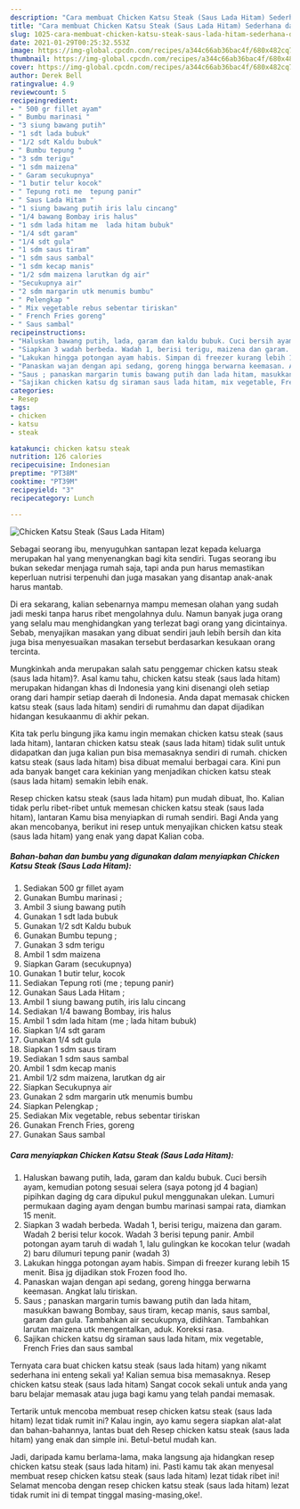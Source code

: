 ```yaml
---
description: "Cara membuat Chicken Katsu Steak (Saus Lada Hitam) Sederhana dan Mudah Dibuat"
title: "Cara membuat Chicken Katsu Steak (Saus Lada Hitam) Sederhana dan Mudah Dibuat"
slug: 1025-cara-membuat-chicken-katsu-steak-saus-lada-hitam-sederhana-dan-mudah-dibuat
date: 2021-01-29T00:25:32.553Z
image: https://img-global.cpcdn.com/recipes/a344c66ab36bac4f/680x482cq70/chicken-katsu-steak-saus-lada-hitam-foto-resep-utama.jpg
thumbnail: https://img-global.cpcdn.com/recipes/a344c66ab36bac4f/680x482cq70/chicken-katsu-steak-saus-lada-hitam-foto-resep-utama.jpg
cover: https://img-global.cpcdn.com/recipes/a344c66ab36bac4f/680x482cq70/chicken-katsu-steak-saus-lada-hitam-foto-resep-utama.jpg
author: Derek Bell
ratingvalue: 4.9
reviewcount: 5
recipeingredient:
- " 500 gr fillet ayam"
- " Bumbu marinasi "
- "3 siung bawang putih"
- "1 sdt lada bubuk"
- "1/2 sdt Kaldu bubuk"
- " Bumbu tepung "
- "3 sdm terigu"
- "1 sdm maizena"
- " Garam secukupnya"
- "1 butir telur kocok"
- " Tepung roti me  tepung panir"
- " Saus Lada Hitam "
- "1 siung bawang putih iris lalu cincang"
- "1/4 bawang Bombay iris halus"
- "1 sdm lada hitam me  lada hitam bubuk"
- "1/4 sdt garam"
- "1/4 sdt gula"
- "1 sdm saus tiram"
- "1 sdm saus sambal"
- "1 sdm kecap manis"
- "1/2 sdm maizena larutkan dg air"
- "Secukupnya air"
- "2 sdm margarin utk menumis bumbu"
- " Pelengkap "
- " Mix vegetable rebus sebentar tiriskan"
- " French Fries goreng"
- " Saus sambal"
recipeinstructions:
- "Haluskan bawang putih, lada, garam dan kaldu bubuk. Cuci bersih ayam, kemudian potong sesuai selera (saya potong jd 4 bagian) pipihkan daging dg cara dipukul pukul menggunakan ulekan. Lumuri permukaan daging ayam dengan bumbu marinasi sampai rata, diamkan 15 menit."
- "Siapkan 3 wadah berbeda. Wadah 1, berisi terigu, maizena dan garam. Wadah 2 berisi telur kocok. Wadah 3 berisi tepung panir. Ambil potongan ayam taruh di wadah 1, lalu gulingkan ke kocokan telur (wadah 2) baru dilumuri tepung panir (wadah 3)"
- "Lakukan hingga potongan ayam habis. Simpan di freezer kurang lebih 15 menit. Bisa jg dijadikan stok Frozen food lho."
- "Panaskan wajan dengan api sedang, goreng hingga berwarna keemasan. Angkat lalu tiriskan."
- "Saus ; panaskan margarin tumis bawang putih dan lada hitam, masukkan bawang Bombay, saus tiram, kecap manis, saus sambal, garam dan gula. Tambahkan air secukupnya, didihkan. Tambahkan larutan maizena utk mengentalkan, aduk. Koreksi rasa."
- "Sajikan chicken katsu dg siraman saus lada hitam, mix vegetable, French Fries dan saus sambal"
categories:
- Resep
tags:
- chicken
- katsu
- steak

katakunci: chicken katsu steak 
nutrition: 126 calories
recipecuisine: Indonesian
preptime: "PT38M"
cooktime: "PT39M"
recipeyield: "3"
recipecategory: Lunch

---
```



![Chicken Katsu Steak (Saus Lada Hitam)](https://img-global.cpcdn.com/recipes/a344c66ab36bac4f/680x482cq70/chicken-katsu-steak-saus-lada-hitam-foto-resep-utama.jpg)

Sebagai seorang ibu, menyuguhkan santapan lezat kepada keluarga merupakan hal yang menyenangkan bagi kita sendiri. Tugas seorang ibu bukan sekedar menjaga rumah saja, tapi anda pun harus memastikan keperluan nutrisi terpenuhi dan juga masakan yang disantap anak-anak harus mantab.

Di era  sekarang, kalian sebenarnya mampu memesan olahan yang sudah jadi meski tanpa harus ribet mengolahnya dulu. Namun banyak juga orang yang selalu mau menghidangkan yang terlezat bagi orang yang dicintainya. Sebab, menyajikan masakan yang dibuat sendiri jauh lebih bersih dan kita juga bisa menyesuaikan masakan tersebut berdasarkan kesukaan orang tercinta. 



Mungkinkah anda merupakan salah satu penggemar chicken katsu steak (saus lada hitam)?. Asal kamu tahu, chicken katsu steak (saus lada hitam) merupakan hidangan khas di Indonesia yang kini disenangi oleh setiap orang dari hampir setiap daerah di Indonesia. Anda dapat memasak chicken katsu steak (saus lada hitam) sendiri di rumahmu dan dapat dijadikan hidangan kesukaanmu di akhir pekan.

Kita tak perlu bingung jika kamu ingin memakan chicken katsu steak (saus lada hitam), lantaran chicken katsu steak (saus lada hitam) tidak sulit untuk didapatkan dan juga kalian pun bisa memasaknya sendiri di rumah. chicken katsu steak (saus lada hitam) bisa dibuat memalui berbagai cara. Kini pun ada banyak banget cara kekinian yang menjadikan chicken katsu steak (saus lada hitam) semakin lebih enak.

Resep chicken katsu steak (saus lada hitam) pun mudah dibuat, lho. Kalian tidak perlu ribet-ribet untuk memesan chicken katsu steak (saus lada hitam), lantaran Kamu bisa menyiapkan di rumah sendiri. Bagi Anda yang akan mencobanya, berikut ini resep untuk menyajikan chicken katsu steak (saus lada hitam) yang enak yang dapat Kalian coba.

<!--inarticleads1-->

##### Bahan-bahan dan bumbu yang digunakan dalam menyiapkan Chicken Katsu Steak (Saus Lada Hitam):

1. Sediakan  500 gr fillet ayam
1. Gunakan  Bumbu marinasi ;
1. Ambil 3 siung bawang putih
1. Gunakan 1 sdt lada bubuk
1. Gunakan 1/2 sdt Kaldu bubuk
1. Gunakan  Bumbu tepung ;
1. Gunakan 3 sdm terigu
1. Ambil 1 sdm maizena
1. Siapkan  Garam (secukupnya)
1. Gunakan 1 butir telur, kocok
1. Sediakan  Tepung roti (me ; tepung panir)
1. Gunakan  Saus Lada Hitam ;
1. Ambil 1 siung bawang putih, iris lalu cincang
1. Sediakan 1/4 bawang Bombay, iris halus
1. Ambil 1 sdm lada hitam (me ; lada hitam bubuk)
1. Siapkan 1/4 sdt garam
1. Gunakan 1/4 sdt gula
1. Siapkan 1 sdm saus tiram
1. Sediakan 1 sdm saus sambal
1. Ambil 1 sdm kecap manis
1. Ambil 1/2 sdm maizena, larutkan dg air
1. Siapkan Secukupnya air
1. Gunakan 2 sdm margarin utk menumis bumbu
1. Siapkan  Pelengkap ;
1. Sediakan  Mix vegetable, rebus sebentar tiriskan
1. Gunakan  French Fries, goreng
1. Gunakan  Saus sambal




<!--inarticleads2-->

##### Cara menyiapkan Chicken Katsu Steak (Saus Lada Hitam):

1. Haluskan bawang putih, lada, garam dan kaldu bubuk. Cuci bersih ayam, kemudian potong sesuai selera (saya potong jd 4 bagian) pipihkan daging dg cara dipukul pukul menggunakan ulekan. Lumuri permukaan daging ayam dengan bumbu marinasi sampai rata, diamkan 15 menit.
1. Siapkan 3 wadah berbeda. Wadah 1, berisi terigu, maizena dan garam. Wadah 2 berisi telur kocok. Wadah 3 berisi tepung panir. Ambil potongan ayam taruh di wadah 1, lalu gulingkan ke kocokan telur (wadah 2) baru dilumuri tepung panir (wadah 3)
1. Lakukan hingga potongan ayam habis. Simpan di freezer kurang lebih 15 menit. Bisa jg dijadikan stok Frozen food lho.
1. Panaskan wajan dengan api sedang, goreng hingga berwarna keemasan. Angkat lalu tiriskan.
1. Saus ; panaskan margarin tumis bawang putih dan lada hitam, masukkan bawang Bombay, saus tiram, kecap manis, saus sambal, garam dan gula. Tambahkan air secukupnya, didihkan. Tambahkan larutan maizena utk mengentalkan, aduk. Koreksi rasa.
1. Sajikan chicken katsu dg siraman saus lada hitam, mix vegetable, French Fries dan saus sambal




Ternyata cara buat chicken katsu steak (saus lada hitam) yang nikamt sederhana ini enteng sekali ya! Kalian semua bisa memasaknya. Resep chicken katsu steak (saus lada hitam) Sangat cocok sekali untuk anda yang baru belajar memasak atau juga bagi kamu yang telah pandai memasak.

Tertarik untuk mencoba membuat resep chicken katsu steak (saus lada hitam) lezat tidak rumit ini? Kalau ingin, ayo kamu segera siapkan alat-alat dan bahan-bahannya, lantas buat deh Resep chicken katsu steak (saus lada hitam) yang enak dan simple ini. Betul-betul mudah kan. 

Jadi, daripada kamu berlama-lama, maka langsung aja hidangkan resep chicken katsu steak (saus lada hitam) ini. Pasti kamu tak akan menyesal membuat resep chicken katsu steak (saus lada hitam) lezat tidak ribet ini! Selamat mencoba dengan resep chicken katsu steak (saus lada hitam) lezat tidak rumit ini di tempat tinggal masing-masing,oke!.

